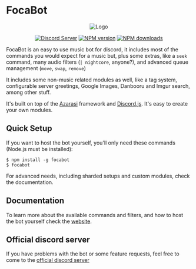 # FocaBot

<div align="center">
<p><img src="https://cdn.discordapp.com/attachments/248274146931245056/257629105862737921/unknown.png" alt="Logo"></p>
<p>
<a href="https://discord.gg/V5drVUS"><img src="https://discordapp.com/api/guilds/248272312665767947/embed.png" alt="Discord Server"></a>
<a href="https://www.npmjs.com/package/focabot"><img src="https://img.shields.io/npm/v/focabot.svg?maxAge=3600" alt="NPM version" /></a>
<a href="https://www.npmjs.com/package/focabot"><img src="https://img.shields.io/npm/dt/focabot.svg?maxAge=3600" alt="NPM downloads" /></a>
</p>
</div>

FocaBot is an easy to use music bot for discord, it includes most of the commands
you would expect for a music but, plus some extras, like a `seek` command, many
audio filters (`| nightcore`, anyone?), and advanced queue management (`move`, `swap`, `remove`)

It includes some non-music related modules as well, like a tag system, configurable server greetings,
Google Images, Danbooru and Imgur search, among other stuff.

It's built on top of the [Azarasi](https://github.com/FocaBot/Azarasi) framework
and [Discord.js](https://qeled.github.io/discordie/). It's easy to create your own modules.

## Quick Setup

If you want to host the bot yourself, you'll only need these commands (Node.js must be installed):

```
$ npm install -g focabot
$ focabot
```

For advanced needs, including sharded setups and custom modules, check the documentation.

## Documentation

To learn more about the available commands and filters, and how to host the bot yourself
check the [website](https://focabot.thebit.link/).

## Official discord server

If you have problems with the bot or some feature requests, feel free to come to the [official discord server](https://discord.gg/V5drVUS)
